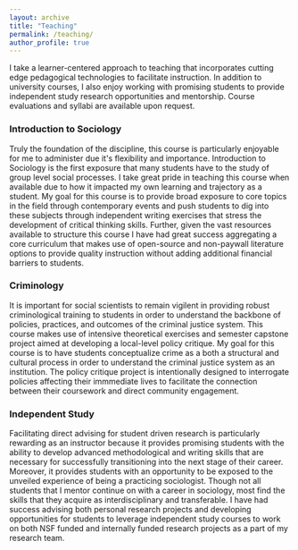 ```yaml
---
layout: archive
title: "Teaching"
permalink: /teaching/
author_profile: true
---
```

I take a learner-centered approach to teaching that incorporates cutting edge pedagogical technologies to facilitate instruction. In addition to university courses, I also enjoy working with promising students to provide independent study research opportunities and mentorship. Course evaluations and syllabi are available upon request.


### Introduction to Sociology

Truly the foundation of the discipline, this course is particularly enjoyable for me to administer due it's flexibility and importance. Introduction to Sociology is the first exposure that many students have to the study of group level social processes. I take great pride in teaching this course when available due to how it impacted my own learning and trajectory as a student. My goal for this course is to provide broad exposure to core topics in the field through contemporary events and push students to dig into these subjects through independent writing exercises that stress the development of critical thinking skills. Further, given the vast resources available to structure this course I have had great success aggregating a core curriculum that makes use of open-source and non-paywall literature options to provide quality instruction without adding additional financial barriers to students.

### Criminology

It is important for social scientists to remain vigilent in providing robust criminological training to students in order to understand the backbone of policies, practices, and outcomes of the criminal justice system. This course makes use of intensive theoretical exercises and semester capstone project aimed at developing a local-level policy critique. My goal for this course is to have students conceptualize crime as a both a structural and cultural process in order to understand the criminal justice system as an institution. The policy critique project is intentionally designed to interrogate policies affecting their immmediate lives to facilitate the connection between their coursework and direct community engagement.

### Independent Study

Facilitating direct advising for student driven research is particularly rewarding as an instructor because it provides promising students with the ability to develop advanced methodological and writing skills that are necessary for successfully transitioning into the next stage of their career. Moreover, it provides students with an opportunity to be exposed to the unveiled experience of being a practicing sociologist. Though not all students that I mentor continue on with a career in sociology, most find the skills that they acquire as interdisciplinary and transferable. I have had success advising both personal research projects and developing opportunities for students to leverage independent study courses to work on both NSF funded and internally funded research projects as a part of my research team. 
